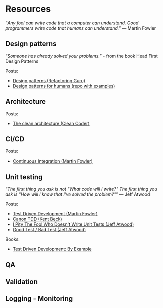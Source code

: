 # Resources

“_Any fool can write code that a computer can understand. Good programmers write code that humans can understand._”
― Martin Fowler

## Design patterns
“_Someone has already solved your problems._” - from the book Head First Design Patterns

Posts:
- [Design patterns (Refactoring Guru)](https://refactoring.guru/design-patterns)
- [Design patterns for humans (repo with examples)](https://github.com/kamranahmedse/design-patterns-for-humans?tab=readme-ov-file#-observer)

## Architecture

Posts:
- [The clean architecture (Clean Coder)](https://blog.cleancoder.com/uncle-bob/2012/08/13/the-clean-architecture.html)

## CI/CD

Posts:
- [Continuous Integration (Martin Fowler)](https://martinfowler.com/articles/continuousIntegration.html)

## Unit testing
“_The first thing you ask is not "What code will I write?" The first thing you ask is "How will I know that I've solved the problem?"_”
― Jeff Atwood

Posts:
- [Test Driven Development (Martin Fowler)](https://martinfowler.com/bliki/TestDrivenDevelopment.html#:~:text=Test%2DDriven%20Development%20(TDD),functionality%20you%20want%20to%20add.)
- [Canon TDD (Kent Beck)](https://tidyfirst.substack.com/p/canon-tdd)
- [I Pity The Fool Who Doesn't Write Unit Tests (Jeff Atwood)](https://blog.codinghorror.com/i-pity-the-fool-who-doesnt-write-unit-tests/)
- [Good Test / Bad Test (Jeff Atwood)](https://blog.codinghorror.com/good-test-bad-test/)

Books:
- [Test Driven Development: By Example](https://www.amazon.de/-/en/Test-Driven-Development-Example-Signature/dp/0321146530)

## QA

## Validation

## Logging - Monitoring
